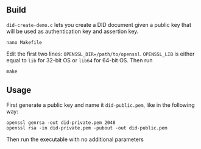 ## Build

`did-create-demo.c` lets you create a DID document given a public key that will be used as authentication key and assertion key.

    nano Makefile

Edit the first two lines: `OPENSSL_DIR=/path/to/openssl`. `OPENSSL_LIB` is either equal to `lib` for 32-bit OS or `lib64` for 64-bit OS. Then run

    make

## Usage

First generate a public key and name it `did-public.pem`, like in the following way:

    openssl genrsa -out did-private.pem 2048
    openssl rsa -in did-private.pem -pubout -out did-public.pem

Then run the executable with no additional parameters
